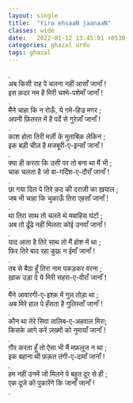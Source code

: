 ```yaml
---
layout: single
title:  "tira ehsaaN jaanaaN"
classes: wide
date:   2022-01-12 13:45:01 +0530
categories: ghazal urdu
tags: ghazal
---
```

.<br>
अब किसी राह पे चलना नहीं आसाँ जानाँ !<br>
इस क़दर नम है मिरी चश्मे-पशेमाँ जानाँ !<br>
.<br>
मैंने चाहा कि न रोऊँ, ये ग़मे-हिज्र मगर ;<br>
अपनी फ़ितरत में है पर्दे से गुरेज़ाँ जानाँ !<br>
.<br>
काश होता तिरी मर्ज़ी के मुताबिक़ लेकिन ;<br>
इक बड़ी चीज़ है मजबूरी-ए-इन्साँ जानाँ !<br>
.<br>
क्या ही करता कि उसी पर तो बना था मैं भी ;<br>
चाक चलता है जो बा-गर्दिश-ए-दौराँ जानाँ !<br>
.<br>
छा गया दिल पे तिरे क़द की दराज़ी का ख़याल ;<br>
जब भी चाहा कि चुकाऊँ तिरा एहसाँ जानाँ !<br>
.<br>
था तिरा साथ तो चलते थे मबाहिस घंटों ;<br>
अब तो ढूँढे नहीं मिलता कोई उनवाँ जानाँ !<br>
.<br>
याद आता है तिरे साथ तो मैं होश में था ;<br>
फिर तिरे बाद रहा कुफ़्र न ईमाँ जानाँ !<br>
.<br>
तब से बैठा हूँ तिरा नाम पकड़कर वरना ;<br>
ख़ाक उड़ा दे ये मिरी सहरा-ए-वीराँ जानाँ !<br>
.<br>
मैंने आवारगी-ए-इश्क़ में गुल तोड़ा था ;<br>
अब मिरे हाल पे हँसता है गुलिस्ताँ जानाँ !<br>
.<br>
कौन था तेरे सिवा तालिब-ए-अहवाल मिरा;<br>
किसके आगे करें ज़ख़्मों  को नुमायाँ जानाँ !<br>
.<br>
ग़ौर करता हूँ तो ऐसा भी मैं मफ़लूज न था ;<br>
इक बहाना थी फ़क़त तंगी-ए-दामाँ जानाँ !<br>
.<br>
हम नहीं उनमें जो मिलने पे बहुत दूर से ही ;<br>
एक दूजे को पुकारेंगे कि जानाँ जानाँ !<br>
.<br>
